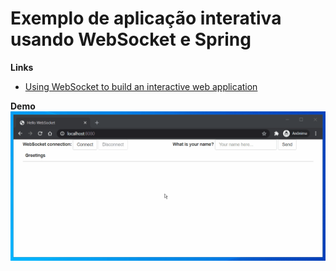 # Exemplo de aplicação interativa usando WebSocket e Spring

**Links**
- [Using WebSocket to build an interactive web application](https://spring.io/guides/gs/messaging-stomp-websocket/#scratch "Using WebSocket to build an interactive web application")

**Demo**
![WebSocket Application Demo](./demo.gif)
